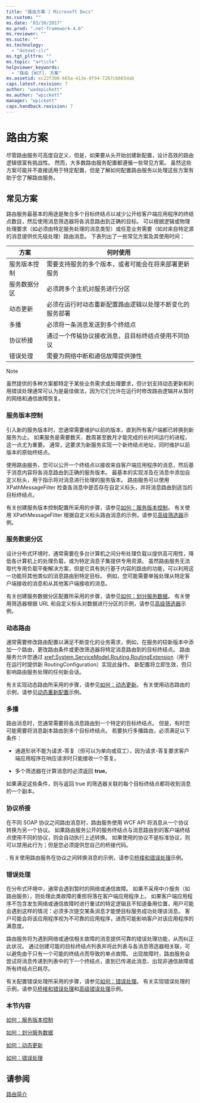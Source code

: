 ```yaml
---
title: "路由方案 | Microsoft Docs"
ms.custom: ""
ms.date: "03/30/2017"
ms.prod: ".net-framework-4.6"
ms.reviewer: ""
ms.suite: ""
ms.technology: 
  - "dotnet-clr"
ms.tgt_pltfrm: ""
ms.topic: "article"
helpviewer_keywords: 
  - "路由 [WCF], 方案"
ms.assetid: ec22f308-665a-413e-9f94-7267cb665dab
caps.latest.revision: 7
author: "wadepickett"
ms.author: "wpickett"
manager: "wpickett"
caps.handback.revision: 7
---
```

# 路由方案
尽管路由服务可高度自定义，但是，如果要从头开始创建新配置，设计高效的路由逻辑很富有挑战性。  然而，大多数路由服务配置都遵循一些常见方案。  虽然这些方案可能并不直接适用于特定配置，但是了解如何配置路由服务以处理这些方案有助于您了解路由服务。  
  
## 常见方案  
 路由服务最基本的用途是聚合多个目标终结点以减少公开给客户端应用程序的终结点数目，然后使用消息筛选器将各消息路由到正确的目标。  可以根据逻辑或物理处理要求（如必须由特定服务处理的消息类型）或任意业务需要（如对来自特定源的消息提供优先级处理）路由消息。  下表列出了一些常见方案及其使用时间：  
  
|方案|何时使用|  
|--------|----------|  
|服务版本控制|需要支持服务的多个版本，或者可能会在将来部署更新服务|  
|服务数据分区|必须跨多个主机对服务进行分区|  
|动态更新|必须在运行时动态重新配置路由逻辑以处理不断变化的服务部署|  
|多播|必须将一条消息发送到多个终结点|  
|协议桥接|通过一个传输协议接收消息，且目标终结点使用不同协议|  
|错误处理|需要为网络中断和通信故障提供弹性|  
  
> [!NOTE]
>  虽然提供的多种方案都特定于某些业务需求或处理要求，但计划支持动态更新和利用错误处理通常可认为是最佳做法，因为它们允许在运行时修改路由逻辑并从暂时的网络和通信故障恢复。  
  
### 服务版本控制  
 引入新的服务版本时，您通常需要维护以前的版本，直到所有客户端都已转换到新服务为止。  如果服务是需要数天、数周甚至数月才能完成的长时间运行的进程，这一点尤为重要。  通常，这要求为新服务实现一个新终结点地址，同时维护以前版本的原始终结点。  
  
 使用路由服务，您可以公开一个终结点以接收来自客户端应用程序的消息，然后基于消息内容将各消息路由到正确的服务版本。  最基本的实现涉及在消息中添加自定义标头，用于指示将对消息进行处理的服务版本。  路由服务可以使用 XPathMessageFilter 检查各消息中是否存在自定义标头，并将消息路由到适当的目标终结点。  
  
 有关创建服务版本控制配置所采用的步骤，请参见[如何：服务版本控制](../../../../docs/framework/wcf/feature-details/how-to-service-versioning.md)。  有关使用 XPathMessageFilter 根据自定义标头路由消息的示例，请参见[高级筛选器](../../../../docs/framework/wcf/samples/advanced-filters.md)示例。  
  
### 服务数据分区  
 设计分布式环境时，通常需要在多台计算机之间分布处理负载以提供高可用性，降低各计算机上的处理负载，或为特定消息子集提供专用资源。  虽然路由服务无法取代专用负载平衡解决方案，但是它具有执行基于内容的路由的功能，可以利用这一功能将其他类似的消息路由到特定目标。  例如，您可能需要单独处理从特定客户端接收的消息和从其他客户端接收的消息。  
  
 有关创建服务数据分区配置所采用的步骤，请参见[如何：划分服务数据](../../../../docs/framework/wcf/feature-details/how-to-service-data-partitioning.md)。  有关使用筛选器根据 URL 和自定义标头对数据进行分区的示例，请参见[高级筛选器](../../../../docs/framework/wcf/samples/advanced-filters.md)示例。  
  
### 动态路由  
 通常需要修改路由配置以满足不断变化的业务需求，例如，在服务的较新版本中添加一个路由，更改路由条件或更改筛选器将特定消息路由到的目标终结点。  路由服务允许您通过 <xref:System.ServiceModel.Routing.RoutingExtension>（用于在运行时提供新 RoutingConfiguration）实现此操作。  新配置将立即生效，但只影响路由服务处理的任何新会话。  
  
 有关实现动态路由所采用的步骤，请参见[如何：动态更新](../../../../docs/framework/wcf/feature-details/how-to-dynamic-update.md)。  有关使用动态路由的示例，请参见[动态重新配置](../../../../docs/framework/wcf/samples/dynamic-reconfiguration.md)示例。  
  
### 多播  
 路由消息时，您通常需要将各消息路由到一个特定的目标终结点。  但是，有时您可能需要将消息副本路由到多个目标终结点。  若要执行多播路由，必须满足以下条件：  
  
-   通道形状不能为请求\-答复（但可以为单向或双工），因为请求\-答复要求客户端应用程序在响应请求时只能接收一个答复。  
  
-   多个筛选器在计算消息时必须返回 **true**。  
  
 如果满足这些条件，则与返回 true 的筛选器关联的每个目标终结点都将收到消息的一个副本。  
  
### 协议桥接  
 在不同 SOAP 协议之间路由消息时，路由服务使用 WCF API 将消息从一个协议转换为另一个协议。  如果路由服务公开的服务终结点与消息路由到的客户端终结点使用不同的协议，则会自动执行上述转换。  如果使用的协议不是标准协议，则可以禁用此行为；但是您必须提供您自己的桥接代码。  
  
 .  有关使用路由服务在协议之间转换消息的示例，请参见[桥接和错误处理](../../../../docs/framework/wcf/samples/bridging-and-error-handling.md)示例。  
  
### 错误处理  
 在分布式环境中，通常会遇到暂时的网络或通信故障。  如果不采用中介服务（如路由服务），则处理此类故障的重担将落在客户端应用程序上。  如果客户端应用程序不包含发生网络或通信故障时进行重试的特定逻辑且不知道备用位置，用户可能会遇到这样的情况：必须多次提交某条消息才能使目标服务成功处理该消息。  客户可能会将该应用程序视为不可靠的应用程序，进而可能影响客户对该应用程序的满意度。  
  
 路由服务将为遇到网络或通信相关故障的消息提供可靠的错误处理功能，从而纠正此状况。  通过创建可能的目标终结点列表并将此列表与各消息筛选器相关联，可以避免由于只有一个可能的终结点而导致的单点故障。  出现故障时，路由服务会尝试将消息传递到列表中的下一个终结点，直到已传递此消息、出现非通信故障或所有终结点已耗尽。  
  
 有关配置错误处理所采用的步骤，请参见[如何：错误处理](../../../../docs/framework/wcf/feature-details/how-to-error-handling.md)。  有关实现错误处理的示例，请参见[桥接和错误处理](../../../../docs/framework/wcf/samples/bridging-and-error-handling.md)和[高级错误处理](../../../../docs/framework/wcf/samples/advanced-error-handling.md)示例。  
  
### 本节内容  
 [如何：服务版本控制](../../../../docs/framework/wcf/feature-details/how-to-service-versioning.md)  
  
 [如何：划分服务数据](../../../../docs/framework/wcf/feature-details/how-to-service-data-partitioning.md)  
  
 [如何：动态更新](../../../../docs/framework/wcf/feature-details/how-to-dynamic-update.md)  
  
 [如何：错误处理](../../../../docs/framework/wcf/feature-details/how-to-error-handling.md)  
  
## 请参阅  
 [路由简介](../../../../docs/framework/wcf/feature-details/routing-introduction.md)
